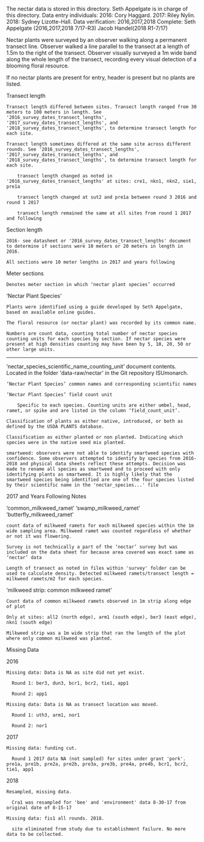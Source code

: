 The nectar data is stored in this directory. 
Seth Appelgate is in charge of this directory.
Data entry individuals: 2016: Cory Haggard. 2017: Riley Nylin. 2018: Sydney Lizotte-Hall.
Data verification: 2016,2017,2018 Complete: Seth Appelgate (2016,2017,2018 7/17-R3) Jacob Handel(2018 R1-7/17)

Nectar plants were surveyed by an observer walking along a permanent transect line. Observer walked a line parallel to the transect at a length of 1.5m to the right of the transect. Observer visually surveyed a 1m wide band along the whole length of the transect, recording every visual detection of a blooming floral resource.

If no nectar plants are present for entry, header is present but no plants are listed.

Transect length
  
    Transect length differed between sites. Transect length ranged from 30 meters to 100 meters in length. See '2016_survey_dates_transect_lengths', '2017_survey_dates_transect_lengths', and '2018_survey_dates_transect_lengths', to determine transect length for each site.

    Transect length sometimes differed at the same site across different rounds. See '2016_survey_dates_transect_lengths', '2017_survey_dates_transect_lengths', and '2018_survey_dates_transect_lengths', to determine transect length for each site.

        transect length changed as noted in '2016_survey_dates_transect_lengths' at sites: cre1, nkn1, nkn2, sie1, pre1a 

        transect length changed at sut2 and pre1a between round 3 2016 and round 1 2017
        
        transect length remained the same at all sites from round 1 2017 and following
Section length 

    2016- see datasheet or '2016_survey_dates_transect_lengths' document to determine if sections were 10 meters or 20 meters in length in 2016. 

    All sections were 10 meter lengths in 2017 and years following

Meter sections

    Denotes meter section in which ‘nectar plant species’ occurred

‘Nectar Plant Species’

    Plants were identified using a guide developed by Seth Appelgate, based on available online guides.

    The floral resource (or nectar plant) was recorded by its common name. 

    Numbers are count data, counting total number of nectar species counting units for each species by section. If nectar species were present at high densities counting may have been by 5, 10, 20, 50 or other large units.
---
‘nectar_species_scientific_name_counting_unit’ document contents. Located in the folder 'data-raw/nectar' in the Git repository ISUmonarch.

    ‘Nectar Plant Species’ common names and corresponding scientific names

    ‘Nectar Plant Species’ field count unit 

        Specific to each species. Counting units are either umbel, head, ramet, or spike and are listed in the column ‘field_count_unit’.

    Classification of plants as either native, introduced, or both as defined by the USDA PLANTS database.

    Classification as either planted or non planted. Indicating which species were in the native seed mix planted.

    smartweed: observers were not able to identify smartweed species with confidence. Some observers attempted to identify by species from 2016-2018 and physical data sheets reflect these attempts. Decision was made to rename all species as smartweed and to proceed with only identifying plants as smartweed. It is highly likely that the smartweed species being identified are one of the four species listed by their scientific name in the 'nectar_species...' file

2017 and Years Following Notes

  ‘common_milkweed_ramet’ ‘swamp_milkweed_ramet’ ‘butterfly_milkweed_ramet’
    
    count data of milkweed ramets for each milkweed species within the 1m wide sampling area. Milkweed ramet was counted regardless of whether or not it was flowering. 
    
    Survey is not technically a part of the ‘nectar’ survey but was included on the data sheet for because area covered was exact same as ‘nectar’ data

    Length of transect as noted in files within 'survey' folder can be used to calculate density. Detected milkweed ramets/transect length = milkweed ramets/m2 for each species.

  ‘milkweed strip: common milkweed ramet’

    Count data of common milkweed ramets observed in 1m strip along edge of plot

    Only at sites: all2 (north edge), arm1 (south edge), ber3 (east edge), nkn1 (south edge)

    Milkweed strip was a 1m wide strip that ran the length of the plot where only common milkweed was planted. 

Missing Data

  2016
    
    Missing data: Data is NA as site did not yet exist.  
      
      Round 1: ber3, dun3, bcr1, bcr2, tie1, app1
      
      Round 2: app1
    
    Missing data: Data is NA as transect location was moved.
      
      Round 1: uth3, arm1, nor1

      Round 2: nor1
  2017
    
    Missing data: funding cut.
      
      Round 1 2017 data NA (not sampled) for sites under grant 'pork'. pre1a, pre1b, pre2a, pre2b, pre3a, pre3b, pre4a, pre4b, bcr1, bcr2, tie1, app1

  2018
    
    Resampled, missing data.
      
      Cra1 was resampled for 'bee' and 'environment' data 8-30-17 from original date of 8-15-17      

    Missing data: fis1 all rounds. 2018.
      
      site eliminated from study due to establishment failure. No more data to be collected.
